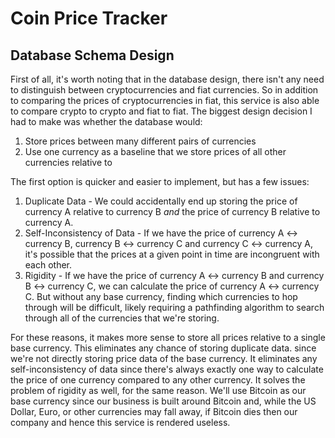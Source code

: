 # Coin Price Tracker

## Database Schema Design

First of all, it's worth noting that in the database design, there isn't any need to distinguish between cryptocurrencies and fiat currencies. So in addition to comparing the prices of cryptocurrencies in fiat, this service is also able to compare crypto to crypto and fiat to fiat. The biggest design decision I had to make was whether the database would:

1. Store prices between many different pairs of currencies
2. Use one currency as a baseline that we store prices of all other currencies relative to

The first option is quicker and easier to implement, but has a few issues:

1. Duplicate Data - We could accidentally end up storing the price of currency A relative to currency B _and_ the price of currency B relative to currency A.
2. Self-Inconsistency of Data - If we have the price of currency A <-> currency B, currency B <-> currency C and currency C <-> currency A, it's possible that the prices at a given point in time are incongruent with each other.
3. Rigidity - If we have the price of currency A <-> currency B and currency B <-> currency C, we can calculate the price of currency A <-> currency C. But without any base currency, finding which currencies to hop through will be difficult, likely requiring a pathfinding algorithm to search through all of the currencies that we're storing.

For these reasons, it makes more sense to store all prices relative to a single base currency. This eliminates any chance of storing duplicate data. since we're not directly storing price data of the base currency. It eliminates any self-inconsistency of data since there's always exactly one way to calculate the price of one currency compared to any other currency. It solves the problem of rigidity as well, for the same reason. We'll use Bitcoin as our base currency since our business is built around Bitcoin and, while the US Dollar, Euro, or other currencies may fall away, if Bitcoin dies then our company and hence this service is rendered useless.